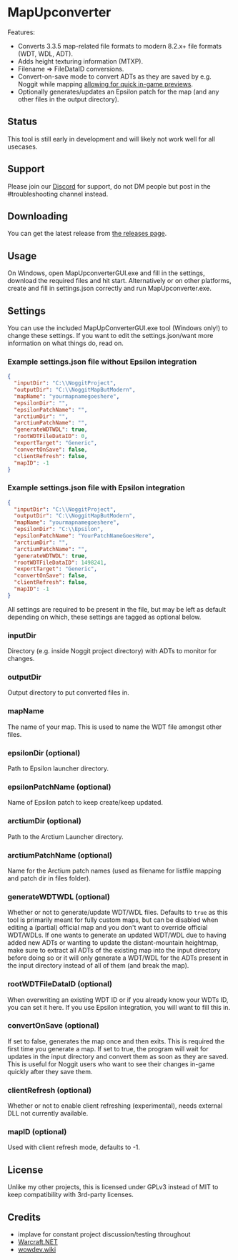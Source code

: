 # MapUpconverter
Features:
- Converts 3.3.5 map-related file formats to modern 8.2.x+ file formats (WDT, WDL, ADT).
- Adds height texturing information (MTXP).
- Filename => FileDataID conversions.
- Convert-on-save mode to convert ADTs as they are saved by e.g. Noggit while mapping [allowing for quick in-game previews](https://marlam.in/u/Wow_y5z4Dte6uZ.mp4).
- Optionally generates/updates an Epsilon patch for the map (and any other files in the output directory).

## Status
This tool is still early in development and will likely not work well for all usecases.

## Support
Please join our [Discord](https://discord.gg/q4tRTwwDEQ) for support, do not DM people but post in the #troubleshooting channel instead.

## Downloading
You can get the latest release from [the releases page](https://github.com/ModernWoWTools/MapUpconverter/releases).

## Usage
On Windows, open MapUpconverterGUI.exe and fill in the settings, download the required files and hit start.
Alternatively or on other platforms, create and fill in settings.json correctly and run MapUpconverter.exe.

## Settings
You can use the included MapUpConverterGUI.exe tool (Windows only!) to change these settings. If you want to edit the settings.json/want more information on what things do, read on.

### Example settings.json file without Epsilon integration
```json
{
  "inputDir": "C:\\NoggitProject",
  "outputDir": "C:\\NoggitMapButModern",
  "mapName": "yourmapnamegoeshere",
  "epsilonDir": "",
  "epsilonPatchName": "",
  "arctiumDir": "",
  "arctiumPatchName": "",
  "generateWDTWDL": true,
  "rootWDTFileDataID": 0,
  "exportTarget": "Generic",
  "convertOnSave": false,
  "clientRefresh": false,
  "mapID": -1
}
```
### Example settings.json file with Epsilon integration
```json
{
  "inputDir": "C:\\NoggitProject",
  "outputDir": "C:\\NoggitMapButModern",
  "mapName": "yourmapnamegoeshere",
  "epsilonDir": "C:\\Epsilon",
  "epsilonPatchName": "YourPatchNameGoesHere",
  "arctiumDir": "",
  "arctiumPatchName": "",
  "generateWDTWDL": true,
  "rootWDTFileDataID": 1498241,
  "exportTarget": "Generic",
  "convertOnSave": false,
  "clientRefresh": false,
  "mapID": -1
}
```

All settings are required to be present in the file, but may be left as default depending on which, these settings are tagged as optional below.

### inputDir
Directory (e.g. inside Noggit project directory) with ADTs to monitor for changes.

### outputDir
Output directory to put converted files in.

### mapName
The name of your map. This is used to name the WDT file amongst other files.

### epsilonDir (optional)
Path to Epsilon launcher directory.

### epsilonPatchName (optional)
Name of Epsilon patch to keep create/keep updated.

### arctiumDir (optional)
Path to the Arctium Launcher directory.

### arctiumPatchName (optional)
Name for the Arctium patch names (used as filename for listfile mapping and patch dir in files folder).

### generateWDTWDL (optional)
Whether or not to generate/update WDT/WDL files. Defaults to `true` as this tool is primarily meant for fully custom maps, but can be disabled when editing a (partial) official map and you don't want to override official WDT/WDLs. If one wants to generate an updated WDT/WDL due to having added new ADTs or wanting to update the distant-mountain heightmap, make sure to extract all ADTs of the existing map into the input directory before doing so or it will only generate a WDT/WDL for the ADTs present in the input directory instead of all of them (and break the map).

### rootWDTFileDataID (optional)
When overwriting an existing WDT ID or if you already know your WDTs ID, you can set it here. If you use Epsilon integration, you will want to fill this in.

### convertOnSave (optional)
If set to false, generates the map once and then exits. This is required the first time you generate a map.
If set to true, the program will wait for updates in the input directory and convert them as soon as they are saved. This is useful for Noggit users who want to see their changes in-game quickly after they save them.

### clientRefresh (optional)
Whether or not to enable client refreshing (experimental), needs external DLL not currently available.

### mapID (optional)
Used with client refresh mode, defaults to -1.

## License
Unlike my other projects, this is licensed under GPLv3 instead of MIT to keep compatibility with 3rd-party licenses.

## Credits
- implave for constant project discussion/testing throughout
- [Warcraft.NET](https://github.com/ModernWoWTools/Warcraft.NET)
- [wowdev.wiki](https://wowdev.wiki/)
